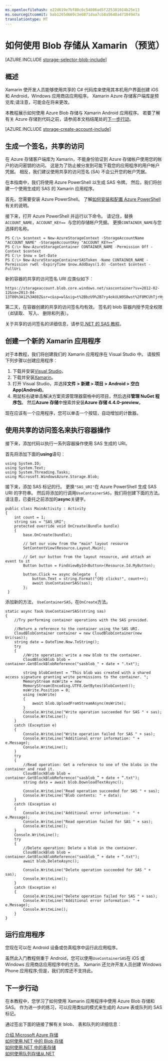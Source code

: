 ```yaml
---
ms.openlocfilehash: e22d619e7bf88c6c54086ad5f225381014b25e13
ms.sourcegitcommit: bab1265d669c3e6871daa7cb8a5640a47104947a
translationtype: MT
---
```

<properties 
    pageTitle="如何使用来自 Xamarin （预览） 的 Blob 存储 |Microsoft Azure" 
    description="Xamarin 预览 Azure 存储客户端库使开发人员能够使用其本机用户界面创建 iOS 和 Android，Windows 应用商店应用程序。 本教程展示如何使用 Xamarin 来创建使用 Azure Blob 存储的 Android 应用程序。" 
    services="storage" 
    documentationCenter="xamarin" 
    authors="tamram" 
    manager="carolz" 
    editor=""/>

<tags 
    ms.service="storage" 
    ms.workload="storage" 
    ms.tgt_pltfrm="na" 
    ms.devlang="na" 
    ms.topic="article" 
    ms.date="06/15/2015" 
    ms.author="tamram"/>

# 如何使用 Blob 存储从 Xamarin （预览）

[AZURE.INCLUDE [storage-selector-blob-include](../../includes/storage-selector-blob-include.md)]

## 概述

Xamarin 使开发人员能够使用共享的 C# 代码库来使用其本机用户界面创建 iOS 和 Android，Windows 应用商店应用程序。 Xamarin Azure 存储客户端库是预览库;请注意，可能会在将来更改。

本教程展示如何使用 Azure Blob 存储与 Xamarin Android 应用程序。 若要了解有关 Azure 存储到代码之前，请参阅本文档结尾处的[下一步行动](#next-steps)。

[AZURE.INCLUDE [storage-create-account-include](../../includes/storage-create-account-include.md)]

## 生成一个签名，共享的访问

在 Azure 存储客户端库为 Xamarin，不能身份验证到 Azure 存储帐户使用您的帐户的访问密钥的访问。 这是为了防止被分发到可能下载您的应用程序的用户帐户凭据。 相反，我们建议使用共享的访问签名 (SA) 不会公开您的帐户凭据。

在本指南中，我们将使用 Azure PowerShell 以生成 SAS 令牌。 然后，我们将创建一个使用生成的 SAS 的 Xamarin 应用程序。

首先，您需要安装 Azure PowerShell。 了解[如何安装和配置 Azure PowerShell](../powershell-install-configure.md#Install)有关的说明。

接下来，打开 Azure PowerShell 并运行以下命令。 请记住，替换`ACCOUNT_NAME`，`ACCOUNT_KEY== `与您的存储帐户凭据。 更换`CONTAINER_NAME`与您选择的名称。

    PS C:\> $context = New-AzureStorageContext -StorageAccountName "ACCOUNT_NAME" -StorageAccountKey "ACCOUNT_KEY=="
    PS C:\> New-AzureStorageContainer CONTAINER_NAME -Permission Off -Context $context
    PS C:\> $now = Get-Date
    PS C:\> New-AzureStorageContainerSASToken -Name CONTAINER_NAME -Permission rwdl -ExpiryTime $now.AddDays(1.0) -Context $context -FullUri

新的容器的共享的访问签名 URI 应类似如下︰

    https://storageaccount.blob.core.windows.net/sascontainer?sv=2012-02-12&se=2013-04-13T00%3A12%3A08Z&sr=c&sp=wl&sig=t%2BbzU9%2B7ry4okULN9S0wst%2F8MCUhTjrHyV9rDNLSe8g%3Dsss

第二天，在容器创建的共享的访问签名均有效。 签名的 blob 容器内授予完全权限 （*如*读取、 写入、 删除和列表）。

关于共享的访问签名的详细信息，请参见[.NET 的 SAS 教程](storage-dotnet-shared-access-signature-part-2.md)。

## 创建一个新的 Xamarin 应用程序

对于本教程，我们将创建我们的 Xamarin 应用程序在 Visual Studio 中。 请按照下列步骤以创建应用程序︰

1. 下载并安装[Visual Studio](https://www.visualstudio.com/)。
2. 下载并安装[Xamarin](http://xamarin.com/platform)。
3. 打开 Visual Studio，并选择**文件 > 新建 > 项目 > Android > 空白 App(Android)**。
4. 用鼠标右键单击解决方案资源管理器窗格中的项目，然后选择**管理 NuGet 程序包**。 然后**Azure 存储**中搜索并安装**Azure 存储 4.4.0-preview**。

现在应该有一个应用程序，您可以单击一个按钮，自动增加的计数器。

## 使用共享的访问签名来执行容器操作

接下来，添加代码以执行一系列容器操作使用 SAS 生成的 URI。

首先将添加下面的**using**语句︰

    using System.IO;
    using System.Text;
    using System.Threading.Tasks;
    using Microsoft.WindowsAzure.Storage.Blob;


接下来，添加 SAS 标记的行。 更换`"SAS_URI"`在 Azure PowerShell 生成 SAS URI 的字符串。 然后将添加的行调用`UseContainerSAS`，我们将创建下面的方法。 请注意，已委托之前添加的**async**关键字。


    public class MainActivity : Activity
    {
        int count = 1;
        string sas = "SAS_URI";
        protected override void OnCreate(Bundle bundle)
        {
            base.OnCreate(bundle);

            // Set our view from the "main" layout resource
            SetContentView(Resource.Layout.Main);

            // Get our button from the layout resource, and attach an event to it
            Button button = FindViewById<Button>(Resource.Id.MyButton);

            button.Click += async delegate  {
                button.Text = string.Format("{0} clicks!", count++);
                await UseContainerSAS(sas);
            };
     }

添加新的方法， `UseContainerSAS`，在`OnCreate`方法。

    static async Task UseContainerSAS(string sas)
    {
        //Try performing container operations with the SAS provided.

        //Return a reference to the container using the SAS URI.
        CloudBlobContainer container = new CloudBlobContainer(new Uri(sas));
        string date = DateTime.Now.ToString();
        try
        {
            //Write operation: write a new blob to the container.
            CloudBlockBlob blob = container.GetBlockBlobReference("sasblob_" + date + ".txt");

            string blobContent = "This blob was created with a shared access signature granting write permissions to the container. ";
            MemoryStream msWrite = new
            MemoryStream(Encoding.UTF8.GetBytes(blobContent));
            msWrite.Position = 0;
            using (msWrite)
            {
                await blob.UploadFromStreamAsync(msWrite);
            }
            Console.WriteLine("Write operation succeeded for SAS " + sas);
            Console.WriteLine();
        }
        catch (Exception e)
        {
            Console.WriteLine("Write operation failed for SAS " + sas);
            Console.WriteLine("Additional error information: " + e.Message);
            Console.WriteLine();
        }
        try
        {
            //Read operation: Get a reference to one of the blobs in the container and read it.
            CloudBlockBlob blob = container.GetBlockBlobReference("sasblob_” + date + “.txt");
            string data = await blob.DownloadTextAsync();

            Console.WriteLine("Read operation succeeded for SAS " + sas);
            Console.WriteLine("Blob contents: " + data);
        }
        catch (Exception e)
        {
            Console.WriteLine("Additional error information: " + e.Message);
            Console.WriteLine("Read operation failed for SAS " + sas);
            Console.WriteLine();
        }
        Console.WriteLine();
        try
        {
            //Delete operation: Delete a blob in the container.
            CloudBlockBlob blob = container.GetBlockBlobReference("sasblob_” + date + “.txt");
            await blob.DeleteAsync();

            Console.WriteLine("Delete operation succeeded for SAS " + sas);
            Console.WriteLine();
        }
        catch (Exception e)
        {
            Console.WriteLine("Delete operation failed for SAS " + sas);
            Console.WriteLine("Additional error information: " + e.Message);
            Console.WriteLine();
        }
    }

## 运行应用程序

您现在可以在 Android 设备或仿真程序中运行此应用程序。

虽然此入门教程侧重于 Android，您可以使用`UseContainerSAS`在 iOS 或 Windows 应用商店应用程序中的方法。 Xamarin 还允许开发人员创建 Windows Phone 应用程序;但是，我们的库还不支持此。

## 下一步行动

在本教程中，您学习了如何使用 Xamarin 应用程序中使用 Azure Blob 存储和 SAS。 作为进一步的练习，可以应用类似的模式来生成的 Azure 表或队列的 SAS 标记。

通过签出下面的链接了解有关 blob、 表和队列的详细信息︰

[介绍 Microsoft Azure 存储](storage-introduction.md)  
[如何使用.NET 中的 Blob 存储](storage-dotnet-how-to-use-blobs.md)  
[如何使用.NET 中的表存储](storage-dotnet-how-to-use-tables.md)  
[如何使用队列存储从.NET](storage-dotnet-how-to-use-queues.md)
 
